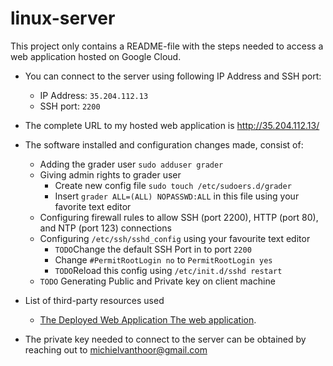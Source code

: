 # linux-server

This project only contains a README-file with the steps needed to access a web application hosted on Google Cloud.

* You can connect to the server using following IP Address and SSH port:
  * IP Address: `35.204.112.13`
  * SSH port: `2200`
* The complete URL to my hosted web application is http://35.204.112.13/
* The software installed and configuration changes made, consist of:
  * Adding the grader user `sudo adduser grader`
  * Giving admin rights to grader user
     * Create new config file `sudo touch /etc/sudoers.d/grader`
     * Insert `grader ALL=(ALL) NOPASSWD:ALL` in this file using your favorite text editor
  * Configuring firewall rules to allow SSH (port 2200), HTTP (port 80), and NTP (port 123) connections
  * Configuring `/etc/ssh/sshd_config` using your favourite text editor
      * `TODO`Change the default SSH Port in to port `2200`
      * Change `#PermitRootLogin no` to `PermitRootLogin yes`
      * `TODO`Reload this config using `/etc/init.d/sshd restart`
  * `TODO` Generating Public and Private key on client machine


     
* List of third-party resources used
  * [The Deployed Web Application The web application](https://github.com/MichielVanthoor/catalog_app).
 
* The private key needed to connect to the server can be obtained by reaching out to michielvanthoor@gmail.com
